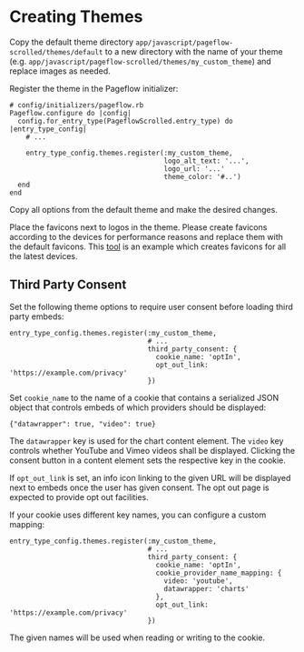 # Creating Themes

Copy the default theme directory
`app/javascript/pageflow-scrolled/themes/default` to a new directory
with the name of your theme
(e.g. `app/javascript/pageflow-scrolled/themes/my_custom_theme`) and
replace images as needed.

Register the theme in the Pageflow initializer:

    # config/initializers/pageflow.rb
    Pageflow.configure do |config|
      config.for_entry_type(PageflowScrolled.entry_type) do |entry_type_config|
        # ...

        entry_type_config.themes.register(:my_custom_theme,
                                          logo_alt_text: '...',
                                          logo_url: '...'
                                          theme_color: '#..')
      end
    end

Copy all options from the default theme and make the desired changes.

Place the favicons next to logos in the theme. Please create favicons
according to the devices for performance reasons and replace them with
the default favicons.
This [tool](https://realfavicongenerator.net/) is an example which creates favicons
for all the latest devices.

## Third Party Consent

Set the following theme options to require user consent before loading
third party embeds:

    entry_type_config.themes.register(:my_custom_theme,
                                      # ...
                                      third_party_consent: {
                                        cookie_name: 'optIn',
                                        opt_out_link: 'https://example.com/privacy'
                                      })

Set `cookie_name` to the name of a cookie that contains a serialized
JSON object that controls embeds of which providers should be
displayed:

    {"datawrapper": true, "video": true}

The `datawrapper` key is used for the chart content element. The
`video` key controls whether YouTube and Vimeo videos shall be
displayed. Clicking the consent button in a content element sets the
respective key in the cookie.

If `opt_out_link` is set, an info icon linking to the given URL will
be displayed next to embeds once the user has given consent. The opt
out page is expected to provide opt out facilities.

If your cookie uses different key names, you can configure a custom
mapping:

    entry_type_config.themes.register(:my_custom_theme,
                                      # ...
                                      third_party_consent: {
                                        cookie_name: 'optIn',
                                        cookie_provider_name_mapping: {
                                          video: 'youtube',
                                          datawrapper: 'charts'
                                        },
                                        opt_out_link: 'https://example.com/privacy'
                                      })

The given names will be used when reading or writing to the cookie.
